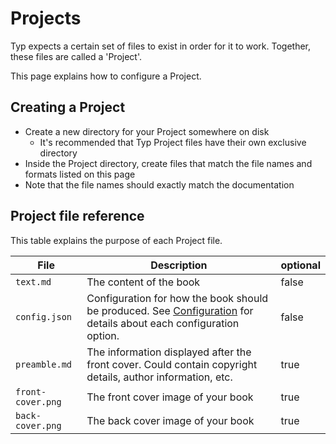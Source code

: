 # Projects

Typ expects a certain set of files to exist in order for it to work. Together, these files are called a 'Project'.

This page explains how to configure a Project.

## Creating a Project

- Create a new directory for your Project somewhere on disk
    - It's recommended that Typ Project files have their own exclusive directory
- Inside the Project directory, create files that match the file names and formats listed on this page
- Note that the file names should exactly match the documentation

## Project file reference

This table explains the purpose of each Project file. 

| File | Description | optional |
| --- | --- | --- |
| `text.md` | The content of the book | false |
| `config.json` | Configuration for how the book should be produced. See [Configuration](./configuration.md) for details about each configuration option. | false |
| `preamble.md` | The information displayed after the front cover. Could contain copyright details, author information, etc. | true |
| `front-cover.png` | The front cover image of your book | true |
| `back-cover.png` | The back cover image of your book | true |